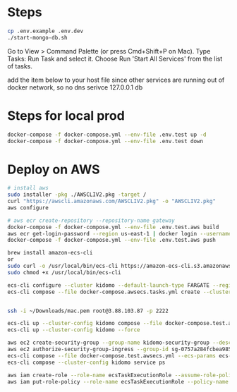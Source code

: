 # Steps

```bash
cp .env.example .env.dev
./start-mongo-db.sh
```

Go to View > Command Palette (or press Cmd+Shift+P on Mac).
Type Tasks: Run Task and select it.
Choose Run 'Start All Services' from the list of tasks.

add the item below to your host file since other services are running out of docker network, so no dns serivce
127.0.0.1 db

# Steps for local prod

```bash
docker-compose -f docker-compose.yml --env-file .env.test up -d
docker-compose -f docker-compose.yml --env-file .env.test down
```

# Deploy on AWS

```bash
# install aws
sudo installer -pkg ./AWSCLIV2.pkg -target /
curl "https://awscli.amazonaws.com/AWSCLIV2.pkg" -o "AWSCLIV2.pkg"
aws configure

# aws ecr create-repository --repository-name gateway
docker-compose -f docker-compose.yml --env-file .env.test.aws build
aws ecr get-login-password --region us-east-1 | docker login --username AWS --password-stdin 433946623370.dkr.ecr.us-east-1.amazonaws.com
docker-compose -f docker-compose.yml --env-file .env.test.aws push

brew install amazon-ecs-cli
or
sudo curl -o /usr/local/bin/ecs-cli https://amazon-ecs-cli.s3.amazonaws.com/ecs-cli-linux-amd64-latest
sudo chmod +x /usr/local/bin/ecs-cli

ecs-cli configure --cluster kidomo --default-launch-type FARGATE --region us-east-1 --config-name kidomo
ecs-cli compose --file docker-compose.awsecs.tasks.yml create --cluster-config kidomo


ssh -i ~/Downloads/mac.pem root@3.88.103.87 -p 2222

ecs-cli up --cluster-config kidomo compose --file docker-compose.test.awsecs.yml
ecs-cli up --cluster-config kidomo --force

aws ec2 create-security-group --group-name kidomo-security-group --description "kidomo security group" --vpc-id vpc-0dc8904ded1451957
aws ec2 authorize-security-group-ingress --group-id sg-0757a284fcbea985d --protocol tcp --port 80 --cidr 0.0.0.0/0
ecs-cli compose --file docker-compose.test.awsecs.yml --ecs-params ecs-params.yml service up --cluster-config kidomo --create-log-groups
ecs-cli compose --cluster-config kidomo service ps
```

```bash
aws iam create-role --role-name ecsTaskExecutionRole --assume-role-policy-document ecs-trust-policy.json
aws iam put-role-policy --role-name ecsTaskExecutionRole --policy-name ecs-task-execution-role-policy --policy-document ecs-task-execution-role-policy.json
```
